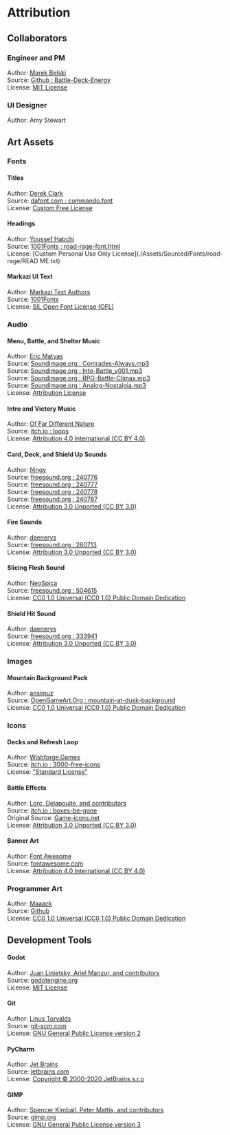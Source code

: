 # Attribution
## Collaborators
### Engineer and PM
Author: [Marek Belski](https://github.com/Maaack)  
Source: [Github : Battle-Deck-Energy](https://github.com/Maaack/Battle-Deck-Energy)  
License: [MIT License](./LICENSE.md)

### UI Designer
Author: Amy Stewart  

## Art Assets
### Fonts
#### Titles
Author: [Derek Clark](http://defaulterror.za.net)  
Source: [dafont.com : commando.font](https://www.dafont.com/commando.font)  
License: [Custom Free License](./Assets/Sourced/Fonts/commando/ReadMe.txt)

#### Headings
Author: [Youssef Habchi](https://youssef-habchi.com/)  
Source: [1001Fonts : road-rage-font.html](https://www.1001fonts.com/road-rage-font.html)  
License: [Custom Personal Use Only License](./Assets/Sourced/Fonts/road-rage/READ ME.txt)

#### Markazi UI Text
Author: [Markazi Text Authors](https://www.1001fonts.com/users/markazi-text-authors/)  
Source: [1001Fonts](https://www.1001fonts.com/markazi-text-font.html)  
License: [SIL Open Font License (OFL)](http://scripts.sil.org/cms/scripts/page.php?site_id=nrsi&id=OFL)

### Audio
#### Menu, Battle, and Shelter Music
Author: [Eric Matyas](www.soundimage.org)  
Source: [Soundimage.org : Comrades-Always.mp3](https://soundimage.org/wp-content/uploads/2020/06/Comrades-Always.mp3)  
Source: [Soundimage.org : Into-Battle_v001.mp3](http://soundimage.org/wp-content/uploads/2016/07/Into-Battle_v001.mp3)  
Source: [Soundimage.org : RPG-Battle-Climax.mp3](http://soundimage.org/wp-content/uploads/2014/07/RPG-Battle-Climax.mp3)  
Source: [Soundimage.org : Analog-Nostalgia.mp3](http://soundimage.org/wp-content/uploads/2016/04/Analog-Nostalgia.mp3)   
License: [Attribution License](https://soundimage.org/attribution-info/)

#### Intro and Victory Music
Author: [Of Far Different Nature](https://fardifferent.itch.io/)  
Source: [itch.io : loops](https://fardifferent.itch.io/loops)  
License: [Attribution 4.0 International (CC BY 4.0)](https://creativecommons.org/licenses/by/4.0/)

#### Card, Deck, and Shield Up Sounds
Author: [f4ngy](https://freesound.org/people/f4ngy/)  
Source: [freesound.org : 240776](https://freesound.org/people/f4ngy/sounds/240776/)  
Source: [freesound.org : 240777](https://freesound.org/people/f4ngy/sounds/240777/)  
Source: [freesound.org : 240778](https://freesound.org/people/f4ngy/sounds/240778/)  
Source: [freesound.org : 240787](https://freesound.org/people/f4ngy/sounds/240787/)  
License: [Attribution 3.0 Unported (CC BY 3.0)](http://creativecommons.org/licenses/by/3.0/)

#### Fire Sounds
Author: [daenerys](https://freesound.org/people/daenerys/)  
Source: [freesound.org : 260713](https://freesound.org/people/daenerys/sounds/260713/)  
License: [Attribution 3.0 Unported (CC BY 3.0)](http://creativecommons.org/licenses/by/3.0/)

#### Slicing Flesh Sound
Author: [NeoSpica](https://freesound.org/people/NeoSpica/)  
Source: [freesound.org : 504615](https://freesound.org/people/NeoSpica/sounds/504615/)  
License: [CC0 1.0 Universal (CC0 1.0) Public Domain Dedication](https://creativecommons.org/publicdomain/zero/1.0/)

#### Shield Hit Sound
Author: [daenerys](https://freesound.org/people/igorzets/)  
Source: [freesound.org : 333941](https://freesound.org/people/igorzets/sounds/333941/)  
License: [Attribution 3.0 Unported (CC BY 3.0)](http://creativecommons.org/licenses/by/3.0/)  

### Images
#### Mountain Background Pack
Author: [ansimuz](http://ansimuz.com/site/)  
Source: [OpenGameArt.Org : mountain-at-dusk-background](https://opengameart.org/content/mountain-at-dusk-background)  
License: [CC0 1.0 Universal (CC0 1.0) Public Domain Dedication](https://creativecommons.org/publicdomain/zero/1.0/)

### Icons
#### Decks and Refresh Loop
Author: [Wishforge.Games](http://wishforge.games/)  
Source: [itch.io : 3000-free-icons](https://wishforge.itch.io/3000-free-icons)  
License: ["Standard License"](./Assets/Sourced/Icons/LineHeroUnlimited/License.txt)

#### Battle Effects
Author: [Lorc, Delapouite, and contributors](https://game-icons.net/about.html#authors)  
Source: [itch.io : boxes-be-gone](https://thewristbandit.itch.io/boxes-be-gone)  
Original Source: [Game-icons.net](https://game-icons.net/)  
License: [Attribution 3.0 Unported (CC BY 3.0)](https://creativecommons.org/licenses/by/3.0/)  

#### Banner Art
Author: [Font Awesome](https://fontawesome.com/)  
Source: [fontawesome.com](https://fontawesome.com/)  
License: [Attribution 4.0 International (CC BY 4.0)](https://creativecommons.org/licenses/by/4.0/)  

### Programmer Art
Author: [Maaack](https://github.com/Maaack)  
Source: [Github](https://github.com/Maaack/Battle-Deck-Energy)  
License: [CC0 1.0 Universal (CC0 1.0)
Public Domain Dedication](https://creativecommons.org/publicdomain/zero/1.0/)

## Development Tools
#### Godot
Author: [Juan Linietsky, Ariel Manzur, and contributors](https://godotengine.org/contact)  
Source: [godotengine.org](https://godotengine.org/)  
License: [MIT License](https://github.com/godotengine/godot/blob/master/LICENSE.txt) 

#### Git
Author: [Linus Torvalds](https://github.com/torvalds)  
Source: [git-scm.com](https://git-scm.com/downloads)  
License: [GNU General Public License version 2](https://opensource.org/licenses/GPL-2.0)

#### PyCharm
Author: [Jet Brains](https://www.jetbrains.com/)  
Source: [jetbrains.com](https://www.jetbrains.com/pycharm/download/)  
License: [Copyright © 2000-2020 JetBrains s.r.o](https://www.jetbrains.com/)

#### GIMP
Author: [Spencer Kimball, Peter Mattis, and contributors](https://www.gimp.org/about/authors.html)  
Source: [gimp.org](https://www.gimp.org/downloads/)  
License: [GNU General Public License version 3](https://www.gimp.org/about/COPYING)